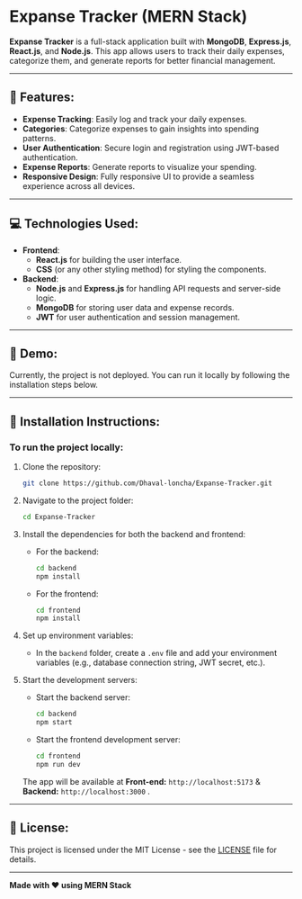 # Expanse Tracker (MERN Stack)

**Expanse Tracker** is a full-stack application built with **MongoDB**, **Express.js**, **React.js**, and **Node.js**. This app allows users to track their daily expenses, categorize them, and generate reports for better financial management.

---

## 🌟 Features:
- **Expense Tracking**: Easily log and track your daily expenses.
- **Categories**: Categorize expenses to gain insights into spending patterns.
- **User Authentication**: Secure login and registration using JWT-based authentication.
- **Expense Reports**: Generate reports to visualize your spending.
- **Responsive Design**: Fully responsive UI to provide a seamless experience across all devices.

---

## 💻 Technologies Used:
- **Frontend**: 
  - **React.js** for building the user interface.
  - **CSS** (or any other styling method) for styling the components.
- **Backend**: 
  - **Node.js** and **Express.js** for handling API requests and server-side logic.
  - **MongoDB** for storing user data and expense records.
  - **JWT** for user authentication and session management.

---

## 🚀 Demo:
Currently, the project is not deployed. You can run it locally by following the installation steps below.

---

## 🔧 Installation Instructions:

### To run the project locally:

1. Clone the repository:
    ```bash
    git clone https://github.com/Dhaval-loncha/Expanse-Tracker.git
    ```

2. Navigate to the project folder:
    ```bash
    cd Expanse-Tracker
    ```

3. Install the dependencies for both the backend and frontend:
    - For the backend:
      ```bash
      cd backend
      npm install
      ```
    - For the frontend:
      ```bash
      cd frontend
      npm install
      ```

4. Set up environment variables:
    - In the `backend` folder, create a `.env` file and add your environment variables (e.g., database connection string, JWT secret, etc.).

5. Start the development servers:
    - Start the backend server:
      ```bash
      cd backend
      npm start
      ```
    - Start the frontend development server:
      ```bash
      cd frontend
      npm run dev
      ```

   The app will be available at  **Front-end:** `http://localhost:5173` & **Backend:** `http://localhost:3000` .

---

## 📝 License:
This project is licensed under the MIT License - see the [LICENSE](LICENSE) file for details.

---

**Made with ❤️ using MERN Stack**
